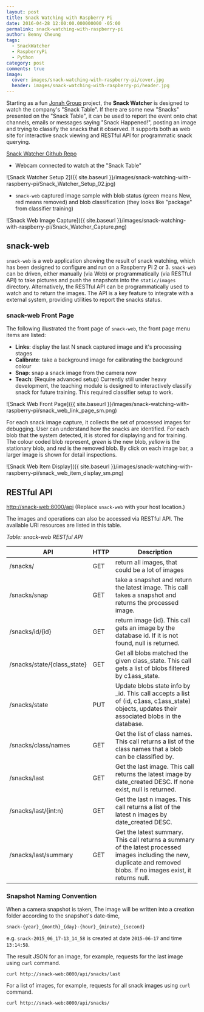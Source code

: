 ```yaml
---
layout: post
title: Snack Watching with Raspberry Pi
date: 2016-04-28 12:00:00.000000000 -05:00
permalink: snack-watching-with-raspberry-pi
author: Benny Cheung
tags:
  - SnackWatcher
  - RaspberryPi
  - Python
category: post
comments: true
image:
  cover: images/snack-watching-with-raspberry-pi/cover.jpg
  header: images/snack-watching-with-raspberry-pi/header.jpg
---
```

<!--excerpt.start-->
Starting as a fun [Jonah Group](http://www.jonahgroup.com) project,
the **Snack Watcher** is designed to watch the company's "Snack Table". If there are
some new "Snacks" presented on the "Snack Table", it can be used to report the
event onto chat channels, emails or messages saying "Snack Happened!", posting
an image and trying to classify the snacks that it observed. It supports both as
web site for interactive snack viewing and RESTful API for programmatic snack querying.
<!--excerpt.end-->

[Snack Watcher Github Repo](https://github.com/jonahgroup/SnackWatcher)

* Webcam connected to watch at the "Snack Table"

![Snack Watcher Setup 2]({{ site.baseurl }}/images/snack-watching-with-raspberry-pi/Snack_Watcher_Setup_02.jpg)

* `snack-web` captured image sample with blob status (green means New, red means removed) and blob classification (they looks like "package" from classifier training)

![Snack Web Image Capture]({{ site.baseurl }}/images/snack-watching-with-raspberry-pi/Snack_Watcher_Capture.png)

## snack-web
`snack-web` is a web application showing the result of snack watching, which has
been designed to configure and run on a Raspberry Pi 2 or 3. `snack-web` can
be driven, either manually (via Web) or programmatically (via RESTful API) to
take pictures and push the snapshots into the `static/images` directory. Alternatively, the
RESTful API can be programmatically used to watch and to return the images. The API is
a key feature to integrate with a external system, providing utilities to
report the snacks status.

### snack-web Front Page
The following illustrated the front page of `snack-web`, the front page menu items are listed:

- **Links**: display the last N snack captured image and it's processing stages
- **Calibrate**: take a background image for calibrating the background colour
- **Snap**: snap a snack image from the camera now
- **Teach**: (Require advanced setup) Currently still under heavy development, the teaching module is designed to interactively classify snack for future training. This required classifier setup to work.

![Snack Web Front Page]({{ site.baseurl }}/images/snack-watching-with-raspberry-pi/snack_web_link_page_sm.png)

For each snack image capture, it collects the set of processed images for debugging. User can understand how the snacks are identified. For each blob that the system detected, it is stored for displaying and for training. The colour coded blob represent, *green* is the new blob, *yellow* is the stationary blob, and *red* is the removed blob. By click on each image bar, a larger image is shown for detail inspections.

![Snack Web Item Display]({{ site.baseurl }}/images/snack-watching-with-raspberry-pi/snack_web_item_display_sm.png)

## RESTful API
<http://snack-web:8000/api>
(Replace `snack-web` with your host location.)

The images and operations can also be accessed via RESTful API. The available URI resources are listed in this table.

*Table: snack-web RESTful API*

| API | HTTP | Description |
|-----|------|-------------|
| /snacks/ | GET | return all images, that could be a lot of images
| /snacks/snap | GET | take a snapshot and return the latest image. This call takes a snapshot and returns the processed image.
| /snacks/id/{id} | GET | return image {id}. This call gets an image by the database id. If it is not found, null is returned.
| /snacks/state/{class_state} | GET | Get all blobs matched the given class_state. This call gets a list of blobs filtered by c1ass_state.
| /snacks/state | PUT | Update blobs state info by _id. This call accepts a list of (id, c1ass, c1ass_state) objects, updates their associated blobs in the database.
| /snacks/class/names | GET | Get the list of class names. This call returns a list of the class names that a blob can be classified by.
| /snacks/last | GET | Get the last image. This call returns the latest image by date_created DESC. If none exist, null is returned.
| /snacks/last/{int:n} | GET | Get the last n images. This call returns a list of the latest n images by date_created DESC.
| /snacks/last/summary | GET | Get the latest summary. This call returns a summary of the latest processed images including the new, duplicate and removed blobs. If no images exist, it returns null.

### Snapshot Naming Convention

When a camera snapshot is taken, The image will be written into a creation folder according to the snapshot's date-time,

```
snack-{year}_{month}_{day}-{hour}_{minute}_{second}
```

e.g. `snack-2015_06_17-13_14_58` is created at date `2015-06-17` and time `13:14:58`.


The result JSON for an image, for example, requests for the last image using `curl` command.

```
curl http://snack-web:8000/api/snacks/last
```

For a list of images, for example, requests for all snack images using `curl` command.

```
curl http://snack-web:8000/api/snacks/
```
